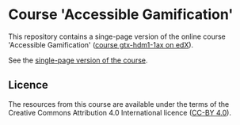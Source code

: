 # Course 'Accessible Gamification'

This repository contains a singe-page version of the online course 'Accessible Gamification' 
([course gtx-hdm1-1ax on edX](https://www.edx.org/course/accessible-gamification-business-gtx-hdm1-1ax)).

See the [single-page version of the course](https://remexlabs.github.io/gtx-hdm1-1ax/).

## Licence

The resources from this course are available under the terms of the 
Creative Commons Attribution 4.0 International licence ([CC-BY 4.0](https://creativecommons.org/licenses/by/4.0/)).
